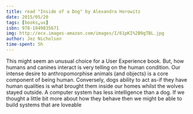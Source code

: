 ```yaml
---
title: read "Inside of a Dog" by Alexandra Horowitz
date: 2015/05/20
tags: [books,ux]
isbn: 978-1849835671
img: http://ecx.images-amazon.com/images/I/61pKI%2B9gTBL.jpg
author: Jez Nicholson
time-spent: 5h
---
```

​​This might seem an unusual choice for a User Experience book. But, how humans and canines interact is very telling on the human condition. Our intense desire to anthropomorphise animals (and objects) is a core component of being human. Conversely, dogs ability to act as-if they have human qualities is what brought them inside our homes whilst the wolves stayed outside. A computer system has less intelligence than a dog. If we thought a little bit more about how they behave then we might be able to build systems that are loveable